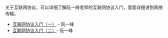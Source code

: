 关于互联网协议，可以详细了解阮一峰老师的互联网协议入门，里面详细讲到网络传输。
- [互联网协议入门（一）](http://www.ruanyifeng.com/blog/2012/05/internet_protocol_suite_part_i.html) - 阮一峰
- [互联网协议入门（二）](http://www.ruanyifeng.com/blog/2012/06/internet_protocol_suite_part_ii.html)- 阮一峰